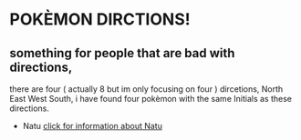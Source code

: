 # POKÈMON DIRCTIONS!
## something for people that are bad with directions,

there are four ( actually 8 but im only focusing on four ) dircetions, 
North East West South,
i have found four pokèmon with the same Initials as these directions.

- Natu [ click for information about Natu ](Natu.md)
